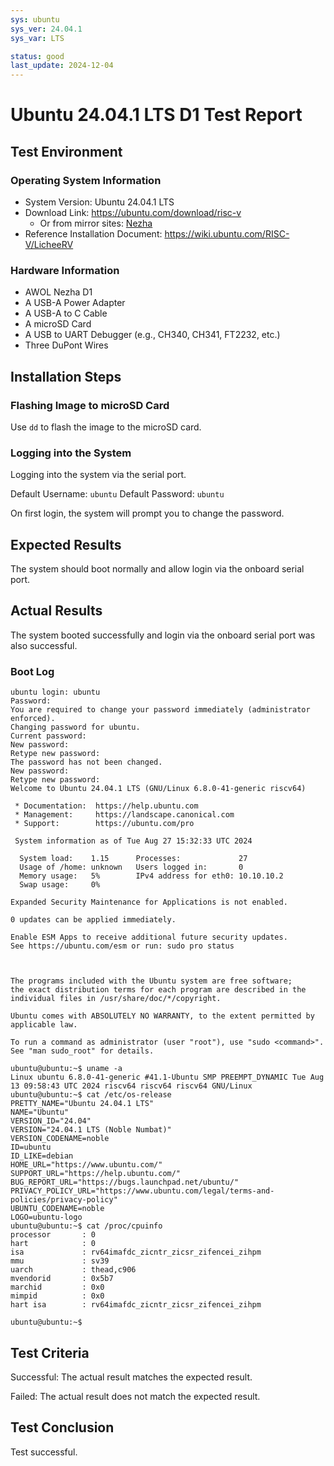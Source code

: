 ```yaml
---
sys: ubuntu
sys_ver: 24.04.1
sys_var: LTS

status: good
last_update: 2024-12-04
---
```


# Ubuntu 24.04.1 LTS D1 Test Report

## Test Environment

### Operating System Information

- System Version: Ubuntu 24.04.1 LTS
- Download Link: https://ubuntu.com/download/risc-v
    - Or from mirror sites: [Nezha](https://mirror.tuna.tsinghua.edu.cn/ubuntu-cdimage/releases/24.04.1/release/ubuntu-24.04.1-preinstalled-server-riscv64%2Bnezha.img.xz) 
- Reference Installation Document: https://wiki.ubuntu.com/RISC-V/LicheeRV

### Hardware Information

- AWOL Nezha D1 
- A USB-A Power Adapter
- A USB-A to C Cable
- A microSD Card
- A USB to UART Debugger (e.g., CH340, CH341, FT2232, etc.)
- Three DuPont Wires

## Installation Steps

### Flashing Image to microSD Card

Use `dd` to flash the image to the microSD card.

### Logging into the System

Logging into the system via the serial port.

Default Username: `ubuntu`
Default Password: `ubuntu`

On first login, the system will prompt you to change the password.

## Expected Results

The system should boot normally and allow login via the onboard serial port.

## Actual Results

The system booted successfully and login via the onboard serial port was also successful.

### Boot Log

```log
ubuntu login: ubuntu
Password: 
You are required to change your password immediately (administrator enforced).
Changing password for ubuntu.
Current password: 
New password: 
Retype new password: 
The password has not been changed.
New password: 
Retype new password: 
Welcome to Ubuntu 24.04.1 LTS (GNU/Linux 6.8.0-41-generic riscv64)

 * Documentation:  https://help.ubuntu.com
 * Management:     https://landscape.canonical.com
 * Support:        https://ubuntu.com/pro

 System information as of Tue Aug 27 15:32:33 UTC 2024

  System load:    1.15      Processes:             27
  Usage of /home: unknown   Users logged in:       0
  Memory usage:   5%        IPv4 address for eth0: 10.10.10.2
  Swap usage:     0%

Expanded Security Maintenance for Applications is not enabled.

0 updates can be applied immediately.

Enable ESM Apps to receive additional future security updates.
See https://ubuntu.com/esm or run: sudo pro status



The programs included with the Ubuntu system are free software;
the exact distribution terms for each program are described in the
individual files in /usr/share/doc/*/copyright.

Ubuntu comes with ABSOLUTELY NO WARRANTY, to the extent permitted by
applicable law.

To run a command as administrator (user "root"), use "sudo <command>".
See "man sudo_root" for details.

ubuntu@ubuntu:~$ uname -a
Linux ubuntu 6.8.0-41-generic #41.1-Ubuntu SMP PREEMPT_DYNAMIC Tue Aug 13 09:58:43 UTC 2024 riscv64 riscv64 riscv64 GNU/Linux
ubuntu@ubuntu:~$ cat /etc/os-release 
PRETTY_NAME="Ubuntu 24.04.1 LTS"
NAME="Ubuntu"
VERSION_ID="24.04"
VERSION="24.04.1 LTS (Noble Numbat)"
VERSION_CODENAME=noble
ID=ubuntu
ID_LIKE=debian
HOME_URL="https://www.ubuntu.com/"
SUPPORT_URL="https://help.ubuntu.com/"
BUG_REPORT_URL="https://bugs.launchpad.net/ubuntu/"
PRIVACY_POLICY_URL="https://www.ubuntu.com/legal/terms-and-policies/privacy-policy"
UBUNTU_CODENAME=noble
LOGO=ubuntu-logo
ubuntu@ubuntu:~$ cat /proc/cpuinfo 
processor       : 0
hart            : 0
isa             : rv64imafdc_zicntr_zicsr_zifencei_zihpm
mmu             : sv39
uarch           : thead,c906
mvendorid       : 0x5b7
marchid         : 0x0
mimpid          : 0x0
hart isa        : rv64imafdc_zicntr_zicsr_zifencei_zihpm

ubuntu@ubuntu:~$ 
```

## Test Criteria

Successful: The actual result matches the expected result.

Failed: The actual result does not match the expected result.

## Test Conclusion

Test successful.

